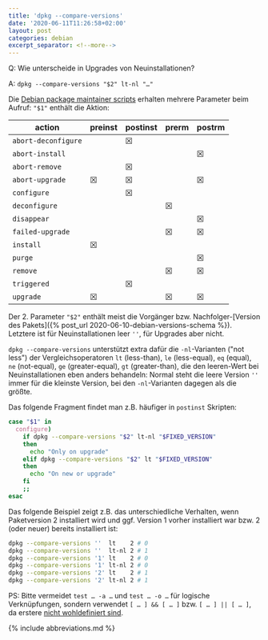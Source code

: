 ```yaml
---
title: 'dpkg --compare-versions'
date: '2020-06-11T11:26:58+02:00'
layout: post
categories: debian
excerpt_separator: <!--more-->
---
```


Q: Wie unterscheide in Upgrades von Neuinstallationen?

A: `dpkg --compare-versions "$2" lt-nl "…"`

<!--more-->

Die [Debian package maintainer scripts](https://www.debian.org/doc/debian-policy/ch-maintainerscripts.html) erhalten mehrere Parameter beim Aufruf:
`"$1"` enthält die Aktion:

| action              | preinst | postinst | prerm | postrm |
| ------------------- | ------- | -------- | ----- | ------ |
| `abort-deconfigure` |         | ☒        |       |        |
| `abort-install`     |         |          |       | ☒      |
| `abort-remove`      |         | ☒        |       |        |
| `abort-upgrade`     | ☒       | ☒        |       | ☒      |
| `configure`         |         | ☒        |       |        |
| `deconfigure`       |         |          | ☒     |        |
| `disappear`         |         |          |       | ☒      |
| `failed-upgrade`    |         |          | ☒     | ☒      |
| `install`           | ☒       |          |       |        |
| `purge`             |         |          |       | ☒      |
| `remove`            |         |          | ☒     | ☒      |
| `triggered`         |         | ☒        |       |        |
| `upgrade`           | ☒       |          | ☒     | ☒      |

Der 2. Parameter `"$2"` enthält meist die Vorgänger bzw. Nachfolger-[Version des Pakets]({% post_url 2020-06-10-debian-versions-schema %}).
Letztere ist für Neuinstallationen leer `''`, für Upgrades aber nicht.

`dpkg --compare-versions` unterstützt extra dafür die `-nl`-Varianten ("not less") der Vergleichsoperatoren `lt` (less-than), `le` (less-equal), `eq` (equal), `ne` (not-equal), `ge` (greater-equal), `gt` (greater-than), die den leeren-Wert bei Neuinstallationen eben anders behandeln:
Normal steht die leere Version `''` immer für die kleinste Version, bei den `-nl`-Varianten dagegen als die größte.

Das folgende Fragment findet man z.B. häufiger in `postinst` Skripten:

```bash
case "$1" in
  configure)
    if dpkg --compare-versions "$2" lt-nl "$FIXED_VERSION"
    then
      echo "Only on upgrade"
    elif dpkg --compare-versions "$2" lt "$FIXED_VERSION"
    then
      echo "On new or upgrade"
    fi
    ;;
esac
```

Das folgende Beispiel zeigt z.B. das unterschiedliche Verhalten, wenn Paketversion 2 installiert wird und ggf. Version 1 vorher installiert war bzw. 2 (oder neuer) bereits installiert ist:

```bash
dpkg --compare-versions ''  lt    2 # 0
dpkg --compare-versions ''  lt-nl 2 # 1
dpkg --compare-versions '1' lt    2 # 0
dpkg --compare-versions '1' lt-nl 2 # 0
dpkg --compare-versions '2' lt    2 # 1
dpkg --compare-versions '2' lt-nl 2 # 1
```

PS: Bitte vermeidet `test … -a …` und `test … -o …` für logische Verknüpfungen, sondern verwendet `[ … ] && [ … ]` bzw. `[ … ] || [ … ]`, da erstere [nicht wohldefiniert sind](https://github.com/koalaman/shellcheck/wiki/SC2166).

<!--
PPS: Hier mein [Vortrag zu den Maintainer-Scripten](https://phahn.gitpages.knut.univention.de/talks/dpkg-maint.html) von damals.
-->

{% include abbreviations.md %}
